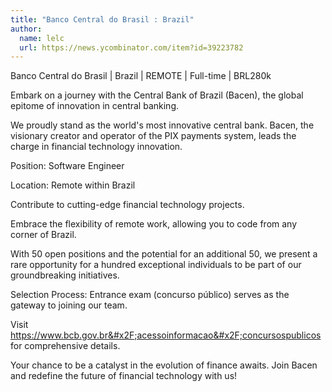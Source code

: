 ```yaml
---
title: "Banco Central do Brasil : Brazil"
author:
  name: lelc
  url: https://news.ycombinator.com/item?id=39223782
---
```

Banco Central do Brasil | Brazil | REMOTE | Full-time | BRL280k

Embark on a journey with the Central Bank of Brazil (Bacen), the global epitome of innovation in central banking.

We proudly stand as the world&#x27;s most innovative central bank. Bacen, the visionary creator and operator of the PIX payments system, leads the charge in financial technology innovation.

Position: Software Engineer

Location: Remote within Brazil

Contribute to cutting-edge financial technology projects.

Embrace the flexibility of remote work, allowing you to code from any corner of Brazil.

With 50 open positions and the potential for an additional 50, we present a rare opportunity for a hundred exceptional individuals to be part of our groundbreaking initiatives.

Selection Process: Entrance exam (concurso público) serves as the gateway to joining our team.

Visit <a href="https:&#x2F;&#x2F;www.bcb.gov.br&#x2F;acessoinformacao&#x2F;concursospublicos" rel="nofollow">https:&#x2F;&#x2F;www.bcb.gov.br&#x2F;acessoinformacao&#x2F;concursospublicos</a> for comprehensive details.

Your chance to be a catalyst in the evolution of finance awaits. Join Bacen and redefine the future of financial technology with us!
